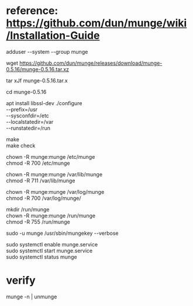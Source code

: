 # reference: https://github.com/dun/munge/wiki/Installation-Guide
adduser --system --group munge  

wget https://github.com/dun/munge/releases/download/munge-0.5.16/munge-0.5.16.tar.xz  

tar xJf munge-0.5.16.tar.x  

cd munge-0.5.16  

apt install libssl-dev
./configure \
 --prefix=/usr \
 --sysconfdir=/etc \
 --localstatedir=/var \
 --runstatedir=/run  

make  
make check  

chown -R munge:munge /etc/munge  
chmod -R 700 /etc/munge

chown -R munge:munge /var/lib/munge  
chmod -R 711 /var/lib/munge

chown -R munge:munge /var/log/munge  
chmod -R 700 /var/log/munge/

mkdir /run/munge  
chown -R munge:munge /run/munge  
chmod -R 755 /run/munge  

sudo -u munge /usr/sbin/mungekey --verbose

sudo systemctl enable munge.service  
sudo systemctl start munge.service  
sudo systemctl status munge  

# verify
munge -n | unmunge